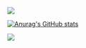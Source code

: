 <img src="https://capsule-render.vercel.app/api?type=waving&color=timeGradient&height=270&section=header&text=✨ Gardenii's Github ✨&fontSize=60&fontAlignY=40&animation=fadeIn" />

[![Anurag's GitHub stats](https://github-readme-stats.vercel.app/api?username=jwc406&hide=stars,issues&show_icons=true&width=100%)](https://github.com/anuraghazra/github-readme-stats)

<a href="https://github.com/jwc406"><img src="https://hits.seeyoufarm.com/api/count/incr/badge.svg?url=https%3A%2F%2Fgithub.com%2Fseondal&count_bg=%23000000&title_bg=%23000000&icon=github.svg&icon_color=%23E7E7E7&title=GitHub&edge_flat=false)"/></a>

<!--
**jwc406/jwc406** is a ✨ _special_ ✨ repository because its `README.md` (this file) appears on your GitHub profile.
Here are some ideas to get you started:

- 🔭 I’m currently working on ...
- 🌱 I’m currently learning ...
- 👯 I’m looking to collaborate on ...
- 🤔 I’m looking for help with ...
- 💬 Ask me about ...
- 📫 How to reach me: ...
- 😄 Pronouns: ...
- ⚡ Fun fact: ...
-->
